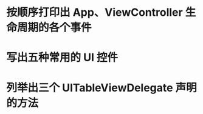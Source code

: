 #  按顺序打印出 App、ViewController 生命周期的各个事件 #


#  写出五种常用的 UI 控件 #


#  列举出三个 UITableViewDelegate 声明的方法 #


